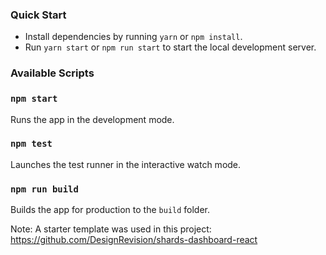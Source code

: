 ### Quick Start

* Install dependencies by running `yarn` or `npm install`.
* Run `yarn start` or `npm run start` to start the local development server.

### Available Scripts

### `npm start`

Runs the app in the development mode.

### `npm test`

Launches the test runner in the interactive watch mode.

### `npm run build`

Builds the app for production to the `build` folder.


Note: A starter template was used in this project: https://github.com/DesignRevision/shards-dashboard-react
